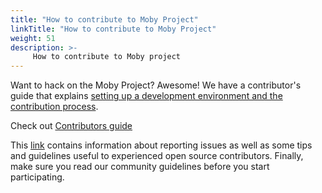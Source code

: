 ```yaml
---
title: "How to contribute to Moby Project"
linkTitle: "How to contribute to Moby Project"
weight: 51
description: >-
     How to contribute to Moby project
---
```


Want to hack on the Moby Project? Awesome! We have a contributor's guide that explains
[setting up a development environment and the contribution process](https://github.com/moby/moby/tree/master/docs/contributing). 

Check out [Contributors guide](https://github.com/moby/moby/tree/master/docs/contributing/)

This [link](https://github.com/moby/moby/blob/master/CONTRIBUTING.md#moby-community-guidelines) contains information about reporting issues as well as some tips and guidelines useful to experienced open source contributors. Finally, make sure you read our community guidelines before you start participating.
